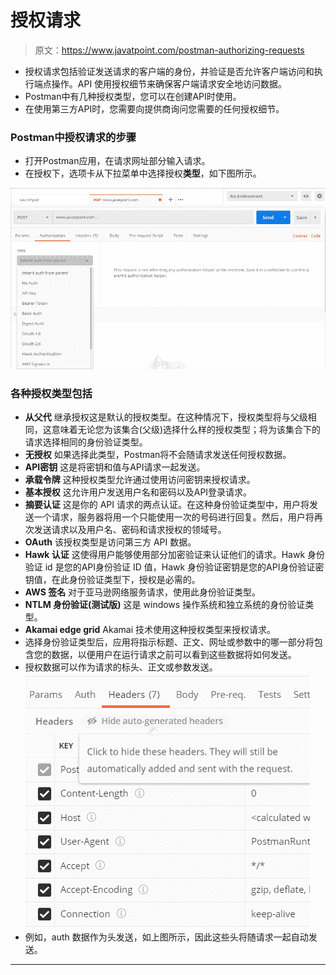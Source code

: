 # 授权请求

> 原文：<https://www.javatpoint.com/postman-authorizing-requests>

*   授权请求包括验证发送请求的客户端的身份，并验证是否允许客户端访问和执行端点操作。API 使用授权细节来确保客户端请求安全地访问数据。
*   Postman中有几种授权类型，您可以在创建API时使用。
*   在使用第三方API时，您需要向提供商询问您需要的任何授权细节。

### Postman中授权请求的步骤

*   打开Postman应用，在请求网址部分输入请求。
*   在授权下，选项卡从下拉菜单中选择授权**类型**，如下图所示。

![Authorizing Requests](img/9d64ac30dce3a2b50329249c0da37ee2.png)

### 各种授权类型包括

*   **从父代**
    继承授权这是默认的授权类型。在这种情况下，授权类型将与父级相同，这意味着无论您为该集合(父级)选择什么样的授权类型；将为该集合下的请求选择相同的身份验证类型。
*   **无授权**
    如果选择此类型，Postman将不会随请求发送任何授权数据。
*   **API密钥**
    这是将密钥和值与API请求一起发送。
*   **承载令牌**
    这种授权类型允许通过使用访问密钥来授权请求。
*   **基本授权**
    这允许用户发送用户名和密码以及API登录请求。
*   **摘要认证**
    这是你的 API 请求的两点认证。在这种身份验证类型中，用户将发送一个请求，服务器将用一个只能使用一次的号码进行回复。然后，用户将再次发送请求以及用户名、密码和请求授权的领域号。
*   **OAuth**
    该授权类型是访问第三方 API 数据。
*   **Hawk 认证**
    这使得用户能够使用部分加密验证来认证他们的请求。Hawk 身份验证 id 是您的API身份验证 ID 值，Hawk 身份验证密钥是您的API身份验证密钥值，在此身份验证类型下，授权是必需的。
*   **AWS 签名**
    对于亚马逊网络服务请求，使用此身份验证类型。
*   **NTLM 身份验证(测试版)**
    这是 windows 操作系统和独立系统的身份验证类型。
*   **Akamai edge grid**
    Akamai 技术使用这种授权类型来授权请求。
*   选择身份验证类型后，应用将指示标题、正文、网址或参数中的哪一部分将包含您的数据，以便用户在运行请求之前可以看到这些数据将如何发送。
*   授权数据可以作为请求的标头、正文或参数发送。
    ![Authorizing Requests](img/68a93c1a2912b9b142aa7fbcc7e73c49.png)
*   例如，auth 数据作为头发送，如上图所示，因此这些头将随请求一起自动发送。

* * *